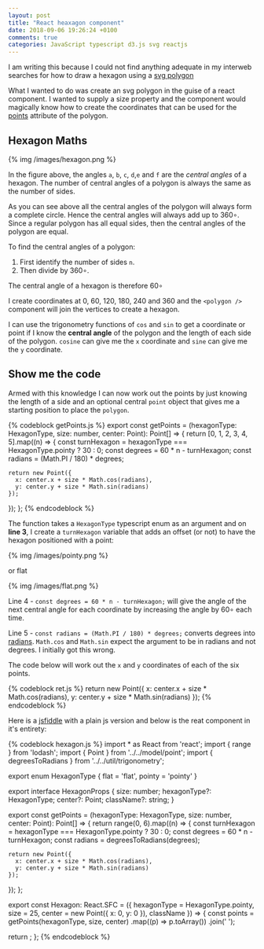```yaml
---
layout: post
title: "React heaxagon component"
date: 2018-09-06 19:26:24 +0100
comments: true
categories: JavaScript typescript d3.js svg reactjs
---
```


I am writing this because I could not find anything adequate in my interweb searches for how to draw a hexagon using a [svg polygon](https://developer.mozilla.org/en-US/docs/Web/SVG/Element/polygon)

What I wanted to do was create an svg polygon in the guise of a react component.  I wanted to supply a size property and the component would magically know how to create the coordinates that can be used for the [points](https://developer.mozilla.org/en-US/docs/Web/SVG/Attribute/points) attribute of the polygon.  

## Hexagon Maths
{% img /images/hexagon.png %}

In the figure above, the angles `a`, `b`, `c`, `d`,`e` and `f` are the *central angles* of a hexagon.  The number of central angles of a polygon is always the same as the number of sides.

As you can see above all the central angles of the polygon will always form a complete circle.  Hence the central angles will always add up to 360∘.  Since a regular polygon has all equal sides, then the central angles of the polygon are equal.

To find the central angles of a polygon:

1. First identify the number of sides `n`.
2. Then divide by 360∘.

The central angle of a hexagon is therefore 60∘

I create coordinates at 0, 60, 120, 180, 240 and 360 and the `<polygon />` component will join the vertices to create a hexagon.

I can use the trigonometry functions of `cos` and `sin` to get a coordinate or point if I know the **central angle** of the polygon and the length of each side of the polygon.  `cosine` can give me the `x` coordinate and `sine` can give me the `y` coordinate.

## Show me the code

Armed with this knowledge I can now work out the points by just knowing the length of a side and an optional central `point` object that gives me a starting position to place the `polygon`.

{% codeblock getPoints.js %}
export const getPoints = (hexagonType: HexagonType, size: number, center: Point): Point[] => {
  return [0, 1, 2, 3, 4, 5].map((n) => {
    const turnHexagon = hexagonType === HexagonType.pointy ? 30 : 0;
    const degrees = 60 * n - turnHexagon;
    const radians = (Math.PI / 180) * degrees;

    return new Point({
      x: center.x + size * Math.cos(radians),
      y: center.y + size * Math.sin(radians)
    });
  });
};
{% endcodeblock %}

The function takes a `HexagonType` typescript enum as an argument and on **line 3**, I create a `turnHexagon` variable that adds an offset (or not) to have the hexagon positioned with a point:

{% img /images/pointy.png %} 

or flat 

{% img /images/flat.png %}

Line 4 - `const degrees = 60 * n - turnHexagon;` will give the angle of the next central angle for each coordinate by increasing the angle by 60∘ each time.

Line 5 - `const radians = (Math.PI / 180) * degrees;` converts degrees into [radians](https://en.wikipedia.org/wiki/Radian).  `Math.cos` and `Math.sin` expect the argument to be in radians and not degrees.  I initially got this wrong.

The code below will work out the `x` and `y` coordinates of each of the six points.

{% codeblock ret.js %}
return new Point({
  x: center.x + size * Math.cos(radians),
  y: center.y + size * Math.sin(radians)
});
{% endcodeblock %}

Here is a [jsfiddle](https://jsfiddle.net/dagda1/38hoyaup/4/) with a plain js version and below is the reat component in it's entirety:

{% codeblock hexagon.js %}
import * as React from 'react';
import { range } from 'lodash';
import { Point } from '../../model/point';
import { degreesToRadians } from '../../util/trigonometry';

export enum HexagonType {
  flat = 'flat',
  pointy = 'pointy'
}

export interface HexagonProps {
  size: number;
  hexagonType?: HexagonType;
  center?: Point;
  className?: string;
}

export const getPoints = (hexagonType: HexagonType, size: number, center: Point): Point[] => {
  return range(0, 6).map((n) => {
    const turnHexagon = hexagonType === HexagonType.pointy ? 30 : 0;
    const degrees = 60 * n - turnHexagon;
    const radians = degreesToRadians(degrees);

    return new Point({
      x: center.x + size * Math.cos(radians),
      y: center.y + size * Math.sin(radians)
    });
  });
};

export const Hexagon: React.SFC<HexagonProps> = ({
  hexagonType = HexagonType.pointy,
  size = 25,
  center = new Point({ x: 0, y: 0 }),
  className
}) => {
  const points = getPoints(hexagonType, size, center)
    .map((p) => p.toArray())
    .join(' ');

  return <polygon points={points} className={className} />;
};
{% endcodeblock %}